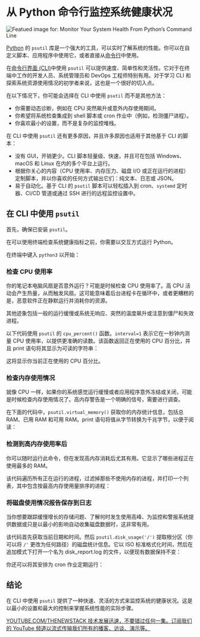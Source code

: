 # 从 Python 命令行监控系统健康状况

![Featued image for: Monitor Your System Health From Python’s Command Line](https://cdn.thenewstack.io/media/2025/06/ca124f6f-ahmed-nvkeryvt3ck-unsplash-1-1024x683.jpg)

[Python](https://thenewstack.io/python/) 的 `psutil` 库是一个强大的工具，可以实时了解系统的性能。你可以在自定义脚本、应用程序中使用它，或者直接从[命令行](https://thenewstack.io/tns-linux-sb00-3-understand-the-linux-command-line/)中使用。

在[命令行界面 (CLI)](https://thenewstack.io/guis-cli-apis-learn-basic-terms-of-infrastructure-as-code/)中使用 `psutil` 可以提供速度、简单性和灵活性。它对于在终端中工作的开发人员、系统管理员和 DevOps 工程师特别有用。对于学习 CLI 和探索系统资源使用情况的初学者来说，这也是一个很好的切入点。

在以下情况下，你可能会选择在 CLI 中使用 `psutil` 而不是其他方法：

- 你需要动态诊断，例如在 CPU 突然飙升或意外内存使用期间。
- 你希望将系统检查集成到 shell 脚本或 cron 作业中（例如，检测僵尸进程）。
- 你喜欢最小的设置，而不是复杂的监控堆栈。

在 CLI 中使用 `psutil` 还有更多原因，并且许多原因也适用于其他基于 CLI 的脚本：

- 没有 GUI，开销更少。CLI 脚本轻量级、快速，并且可在包括 Windows、macOS 和 Linux 在内的多个平台上运行。
- 根据你关心的内容（CPU 使用率、内存压力、磁盘 I/O 或正在运行的进程）定制脚本，并以你喜欢的任何方式输出它们：纯文本、日志或 JSON。
- 易于自动化。基于 CLI 的 `psutil` 脚本可以轻松插入到 cron、`systemd` 定时器、CI/CD 管道或通过 SSH 进行的远程监控设置中。

## 在 CLI 中使用 `psutil`

首先，确保已安装 `psutil`。

在可以使用终端检查系统健康指标之前，你需要以交互方式运行 Python。

在终端中键入 `python3` 以开始：

### 检查 CPU 使用率

你的笔记本电脑风扇是否意外运行？可能是时候检查 CPU 使用率了。高 CPU 活动会产生热量，从而触发风扇。这可能意味着后台进程卡在循环中，或者更糟糕的是，恶意软件正在静默运行并消耗你的资源。

其他迹象包括一般的运行缓慢或系统无响应、突然的温度飙升或注意到僵尸和失效进程。

以下代码使用 `psutil` 的 `cpu_percent()` 函数。`interval=1` 表示它在一秒钟内测量 CPU 使用率，以提供更准确的读数。该函数返回正在使用的 CPU 百分比，并且 print 语句将其显示为可读的字符串：

这将显示你当前正在使用的 CPU 百分比。

### 检查内存使用情况

就像 CPU 一样，如果你的系统感觉运行缓慢或者应用程序意外冻结或关闭，可能是时候检查内存使用情况了。高内存警告是一个明确的信号，需要进行调查。

在下面的代码中，`psutil.virtual_memory()` 获取你的内存统计信息，包括总 RAM、已用 RAM 和可用 RAM。print 语句将值从字节转换为千兆字节，以便于阅读：

### 检测到高内存使用率后

你可以随时运行此命令，但在发现高内存消耗后尤其有用。它显示了哪些进程正在使用最多的 RAM。

该代码遍历所有正在运行的进程，过滤掉那些不使用内存的进程，并打印一个列表，其中包含按最高内存使用量排序的进程：

### 将磁盘使用情况报告保存到日志

当你想要跟踪缓慢增长的存储问题、了解何时发生使用高峰、为监控和警报系统提供数据或只是以最小的影响自动收集磁盘数据时，这非常有用。

该代码首先获取当前日期和时间。然后 `psutil.disk_usage('/')` 提取根分区（你可以将 `/'` 更改为任何路径）的磁盘统计信息。它以 ISO 标准格式化时间，然后在追加模式下打开一个名为 disk_report.log 的文件，以便现有数据保持不变：

你还可以将其安排为 cron 作业定期运行：

## 结论

在 CLI 中使用 `psutil` 提供了一种快速、灵活的方式来监控系统的健康状况。这是以最小的设置和最大的控制来掌握系统性能的实际步骤。

[
YOUTUBE.COM/THENEWSTACK
技术发展迅速，不要错过任何一集。订阅我们的 YouTube
频道以流式传输我们所有的播客、访谈、演示等。
](https://youtube.com/thenewstack?sub_confirmation=1)